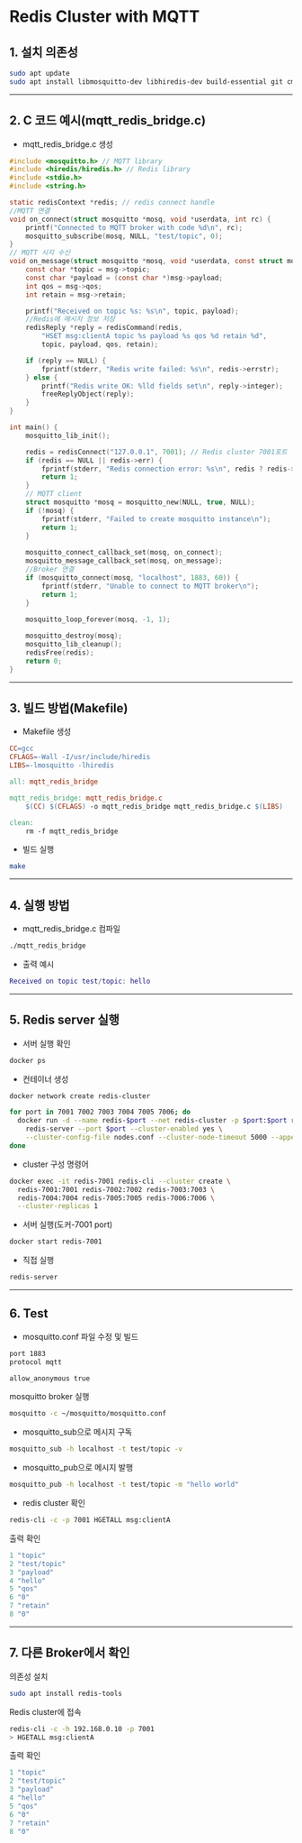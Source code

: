 # Redis Cluster with MQTT

## 1. 설치 의존성
```bash
sudo apt update
sudo apt install libmosquitto-dev libhiredis-dev build-essential git cmake
```
---
## 2. C 코드 예시(mqtt_redis_bridge.c)
- mqtt_redis_bridge.c 생성
```c
#include <mosquitto.h> // MQTT library
#include <hiredis/hiredis.h> // Redis library
#include <stdio.h>
#include <string.h>

static redisContext *redis; // redis connect handle
//MQTT 연결
void on_connect(struct mosquitto *mosq, void *userdata, int rc) { 
    printf("Connected to MQTT broker with code %d\n", rc);
    mosquitto_subscribe(mosq, NULL, "test/topic", 0);
}
// MQTT 시지 수신
void on_message(struct mosquitto *mosq, void *userdata, const struct mosquitto_message *msg) {
    const char *topic = msg->topic;
    const char *payload = (const char *)msg->payload;
    int qos = msg->qos;
    int retain = msg->retain;

    printf("Received on topic %s: %s\n", topic, payload);
    //Redis에 메시지 정보 저장
    redisReply *reply = redisCommand(redis,
        "HSET msg:clientA topic %s payload %s qos %d retain %d",
        topic, payload, qos, retain);

    if (reply == NULL) {
        fprintf(stderr, "Redis write failed: %s\n", redis->errstr);
    } else {
        printf("Redis write OK: %lld fields set\n", reply->integer);
        freeReplyObject(reply);
    }
}

int main() {
    mosquitto_lib_init();

    redis = redisConnect("127.0.0.1", 7001); // Redis cluster 7001포트  노드
    if (redis == NULL || redis->err) {
        fprintf(stderr, "Redis connection error: %s\n", redis ? redis->errstr : "NULL");
        return 1;
    }
    // MQTT client
    struct mosquitto *mosq = mosquitto_new(NULL, true, NULL);
    if (!mosq) {
        fprintf(stderr, "Failed to create mosquitto instance\n");
        return 1;
    }
    
    mosquitto_connect_callback_set(mosq, on_connect);
    mosquitto_message_callback_set(mosq, on_message);
    //Broker 연결
    if (mosquitto_connect(mosq, "localhost", 1883, 60)) {
        fprintf(stderr, "Unable to connect to MQTT broker\n");
        return 1;
    }
    
    mosquitto_loop_forever(mosq, -1, 1);

    mosquitto_destroy(mosq);
    mosquitto_lib_cleanup();
    redisFree(redis);
    return 0;
}
```
---
## 3. 빌드 방법(Makefile)
- Makefile 생성
```makefile
CC=gcc
CFLAGS=-Wall -I/usr/include/hiredis
LIBS=-lmosquitto -lhiredis

all: mqtt_redis_bridge

mqtt_redis_bridge: mqtt_redis_bridge.c
	$(CC) $(CFLAGS) -o mqtt_redis_bridge mqtt_redis_bridge.c $(LIBS)

clean:
	rm -f mqtt_redis_bridge
```

- 빌드 실행
```bash
make
```
---
## 4. 실행 방법
- mqtt_redis_bridge.c 컴파일
```bash
./mqtt_redis_bridge
```

- 출력 예시
```m
Received on topic test/topic: hello
```
---
## 5. Redis server 실행 
- 서버 실행 확인
```bash
docker ps
```

- 컨테이너 생성 
```bash
docker network create redis-cluster

for port in 7001 7002 7003 7004 7005 7006; do
  docker run -d --name redis-$port --net redis-cluster -p $port:$port redis \
    redis-server --port $port --cluster-enabled yes \
    --cluster-config-file nodes.conf --cluster-node-timeout 5000 --appendonly yes
done
```

- cluster 구성 명령어
```bash
docker exec -it redis-7001 redis-cli --cluster create \
  redis-7001:7001 redis-7002:7002 redis-7003:7003 \
  redis-7004:7004 redis-7005:7005 redis-7006:7006 \
  --cluster-replicas 1
```

- 서버 실행(도커-7001 port)
```bash
docker start redis-7001
```

- 직접 실행
```bash
redis-server
```
---
## 6. Test
- mosquitto.conf 파일 수정 및 빌드
```bash
port 1883
protocol mqtt

allow_anonymous true
```

mosquitto broker 실행
```bash
mosquitto -c ~/mosquitto/mosquitto.conf
```


- mosquitto_sub으로 메시지 구독
```bash
mosquitto_sub -h localhost -t test/topic -v
```

- mosquitto_pub으로 메시지 발행
```bash
mosquitto_pub -h localhost -t test/topic -m "hello world"
```

- redis cluster 확인
```bash
redis-cli -c -p 7001 HGETALL msg:clientA
```

출력 확인
```m
1 "topic"
2 "test/topic"
3 "payload"
4 "hello"
5 "qos"
6 "0"
7 "retain"
8 "0"
```
---
## 7. 다른 Broker에서 확인
의존성 설치
```bash
sudo apt install redis-tools
```

Redis cluster에 접속
```bash
redis-cli -c -h 192.168.0.10 -p 7001
> HGETALL msg:clientA
```

출력 확인
```m
1 "topic"
2 "test/topic"
3 "payload"
4 "hello"
5 "qos"
6 "0"
7 "retain"
8 "0"
```